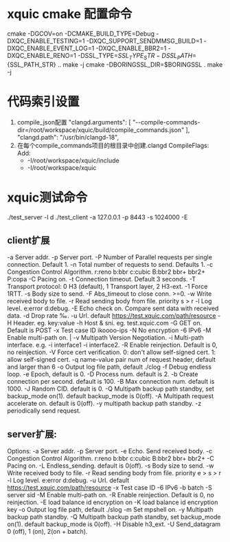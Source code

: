 # xquic cmake 配置命令
cmake -DGCOV=on -DCMAKE_BUILD_TYPE=Debug -DXQC_ENABLE_TESTING=1 -DXQC_SUPPORT_SENDMMSG_BUILD=1 -DXQC_ENABLE_EVENT_LOG=1 -DXQC_ENABLE_BBR2=1 -DXQC_ENABLE_RENO=1 -DSSL_TYPE=${SSL_TYPE_STR} -DSSL_PATH=${SSL_PATH_STR} ..
make -j 
cmake -DBORINGSSL_DIR=$BORINGSSL .
make -j 


# 代码索引设置
1. compile_json配置 
"clangd.arguments": [
   "--compile-commands-dir=/root/workspace/xquic/build/compile_commands.json"
],
"clangd.path": "/usr/bin/clangd-18",
2. 在每个compile_commands项目的根目录中创建.clangd
CompileFlags:
  Add:
    - -I/root/workspace/xquic/include
    - -I/root/workspace/xquic
    
# xquic测试命令

./test_server -l d 
./test_client -a 127.0.0.1 -p 8443 -s 1024000 -E

## client扩展
   -a    Server addr.
   -p    Server port.
   -P    Number of Parallel requests per single connection. Default 1.
   -n    Total number of requests to send. Defaults 1.
   -c    Congestion Control Algorithm. r:reno b:bbr c:cubic B:bbr2 bbr+ bbr2+ P:copa
   -C    Pacing on.
   -t    Connection timeout. Default 3 seconds.
   -T    Transport protocol: 0 H3 (default), 1 Transport layer, 2 H3-ext.
   -1    Force 1RTT.
   -s    Body size to send.
   -F    Abs_timeout to close conn. >=0.
   -w    Write received body to file.
   -r    Read sending body from file. priority s > r
   -l    Log level. e:error d:debug.
   -E    Echo check on. Compare sent data with received data.
   -d    Drop rate ‰.
   -u    Url. default https://test.xquic.com/path/resource
   -H    Header. eg. key:value
   -h    Host & sni. eg. test.xquic.com
   -G    GET on. Default is POST
   -x    Test case ID ikoooo-ips
   -N    No encryption
   -6    IPv6
   -M    Enable multi-path on. |
   -v    Multipath Version Negotiation.
   -i    Multi-path interface. e.g. -i interface1 -i interface2.
   -R    Enable reinjection. Default is 0, no reinjection.
   -V    Force cert verification. 0: don't allow self-signed cert. 1: allow self-signed cert.
   -q    name-value pair num of request header, default and larger than 6
   -o    Output log file path, default ./clog
   -f    Debug endless loop.
   -e    Epoch, default is 0.
   -D    Process num. default is 2.
   -b    Create connection per second. default is 100.
   -B    Max connection num. default is 1000.
   -J    Random CID. default is 0.
   -Q    Multipath backup path standby, set backup_mode on(1). default backup_mode is 0(off).
   -A    Multipath request accelerate on. default is 0(off).
   -y    multipath backup path standby.
   -z    periodically send request.



## server扩展:
   Options:
   -a    Server addr.
   -p    Server port.
   -e    Echo. Send received body.
   -c    Congestion Control Algorithm. r:reno b:bbr c:cubic B:bbr2 bbr+ bbr2+
   -C    Pacing on.
   -L    Endless_sending. default is 0(off).
   -s    Body size to send.
   -w    Write received body to file.
   -r    Read sending body from file. priority e > s > r
   -l    Log level. e:error d:debug.
   -u    Url. default https://test.xquic.com/path/resource
   -x    Test case ID
   -6    IPv6
   -b    batch
   -S    server sid
   -M    Enable multi-path on.
   -R    Enable reinjection. Default is 0, no reinjection.
   -E    load balance id encryption on
   -K    load balance id encryption key
   -o    Output log file path, default ./slog
   -m    Set mpshell on.
   -y    Multipath backup path standby.
   -Q    Multipath backup path standby, set backup_mode on(1). default backup_mode is 0(off).
   -H    Disable h3_ext.
   -U    Send_datagram 0 (off), 1 (on), 2(on + batch).